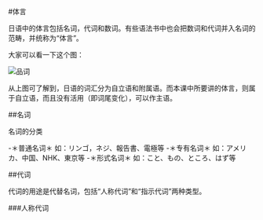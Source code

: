 #体言

<p>日语中的体言包括名词，代词和数词。有些语法书中也会把数词和代词并入名词的范畴，并统称为“体言”。</p>

大家可以看一下这个图：

![品词](http://ww2.sinaimg.cn/mw690/6840ce71gw1e95jd9t0rvj20jl0at3z2.jpg)

<p>从上图可了解到，日语的词汇分为自立语和附属语。而本课中所要讲的体言，则属于自立语，而且没有活用（即词尾变化），可以作主语。</p>

##名词

名词的分类

-＊普通名词＊  如：リンゴ，ネジ、報告書、電極等
-＊专有名词＊  如：アメリカ、中国、NHK、東京等
-＊形式名词＊  如：こと、もの、ところ、はず等

##代词

代词的用途是代替名词，包括“人称代词”和“指示代词”两种类型。

###人称代词






